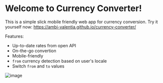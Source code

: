 # Welcome to Currency Converter!

This is a simple slick mobile friendly web app for currency conversion. Try it yourself now: https://ambi-valentia.github.io/currency-converter/

Features: 
- Up-to-date rates from open API
- On-the-go convertion
- Mobile-friendly
- `from` currency detection based on user's locale
- Switch `from` and `to` values

![image](https://github.com/user-attachments/assets/e20b229f-6e4b-4337-8749-6cc4d4026f36)
